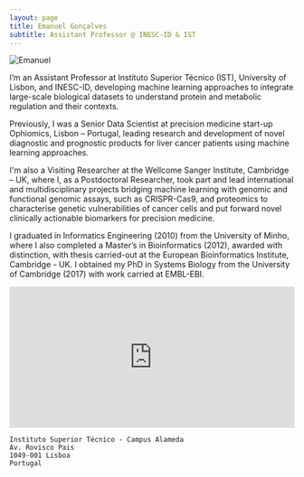 ```yaml
---
layout: page
title: Emanuel Gonçalves
subtitle: Assistant Professor @ INESC-ID & IST
---
```


![Emanuel](/assets/img/headshot.jpg)

I’m an Assistant Professor at Instituto Superior Técnico (IST), University of Lisbon, and INESC-ID, developing machine learning approaches to integrate large-scale biological datasets to understand protein and metabolic regulation and their contexts.

Previously, I was a Senior Data Scientist at precision medicine start-up Ophiomics, Lisbon – Portugal, leading research and development of novel diagnostic and prognostic products for liver cancer patients using machine learning approaches.

I'm also a Visiting Researcher at the Wellcome Sanger Institute, Cambridge – UK, where I, as a Postdoctoral Researcher, took part and lead international and multidisciplinary projects bridging machine learning with genomic and functional genomic assays, such as CRISPR-Cas9, and proteomics to characterise genetic vulnerabilities of cancer cells and put forward novel clinically actionable biomarkers for precision medicine.

I graduated in Informatics Engineering (2010) from the University of Minho, where I also completed a Master’s in Bioinformatics (2012), awarded with distinction, with thesis carried-out at the European Bioinformatics Institute, Cambridge - UK. I obtained my PhD in Systems Biology from the University of Cambridge (2017) with work carried at EMBL-EBI.

<iframe src="https://www.google.com/maps/embed?pb=!1m18!1m12!1m3!1d24895.167617694075!2d-9.174155960449218!3d38.7431498!2m3!1f0!2f0!3f0!3m2!1i1024!2i768!4f13.1!3m3!1m2!1s0xd1933a24aa81f17%3A0x880c7c731a54423!2sInstituto%20Superior%20T%C3%A9cnico!5e0!3m2!1sen!2spt!4v1630318771798!5m2!1sen!2spt" width="100%" height="250" style="border:0;" allowfullscreen="" loading="lazy"></iframe>

~~~
Instituto Superior Técnico - Campus Alameda
Av. Rovisco Pais
1049-001 Lisboa
Portugal
~~~
